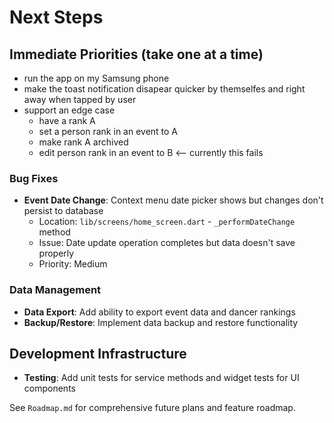 # Next Steps

## Immediate Priorities (take one at a time)
- run the app on my Samsung phone
- make the toast notification disapear quicker by themselfes and right away when tapped by user
- support an edge case
  - have a rank A
  - set a person rank in an event to A
  - make rank A archived
  - edit person rank in an event to B  <-- currently this fails

### Bug Fixes
- **Event Date Change**: Context menu date picker shows but changes don't persist to database
  - Location: `lib/screens/home_screen.dart` - `_performDateChange` method
  - Issue: Date update operation completes but data doesn't save properly
  - Priority: Medium

### Data Management
- **Data Export**: Add ability to export event data and dancer rankings
- **Backup/Restore**: Implement data backup and restore functionality

## Development Infrastructure
- **Testing**: Add unit tests for service methods and widget tests for UI components

See `Roadmap.md` for comprehensive future plans and feature roadmap.

